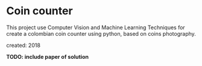 # Coin counter

This project use Computer Vision and Machine Learning Techniques for create a colombian coin counter using python,
based on coins photography.

created: 2018

**TODO: include paper of solution**
